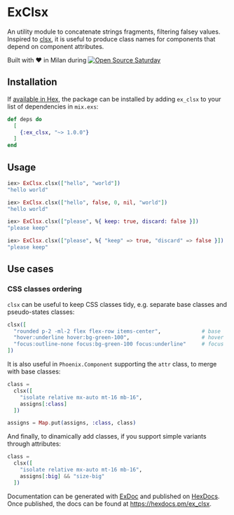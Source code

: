 # ExClsx

An utility module to concatenate strings fragments, filtering falsey values.
Inspired to [clsx](https://github.com/lukeed/clsx), it is useful to produce class names for components that depend on component attributes.

Built with :heart: in Milan during [![Open Source Saturday](https://img.shields.io/badge/%E2%9D%A4%EF%B8%8F-open%20source%20saturday-F64060.svg)](https://www.meetup.com/it-IT/Open-Source-Saturday-Milano/)

## Installation

If [available in Hex](https://hex.pm/docs/publish), the package can be installed
by adding `ex_clsx` to your list of dependencies in `mix.exs`:

```elixir
def deps do
  [
    {:ex_clsx, "~> 1.0.0"}
  ]
end
```

## Usage

```elixir
iex> ExClsx.clsx(["hello", "world"])
"hello world"

iex> ExClsx.clsx(["hello", false, 0, nil, "world"])
"hello world"

iex> ExClsx.clsx(["please", %{ keep: true, discard: false }])
"please keep"

iex> ExClsx.clsx(["please", %{ "keep" => true, "discard" => false }])
"please keep"
```

## Use cases

### CSS classes ordering

`clsx` can be useful to keep CSS classes tidy, e.g. separate base classes and pseudo-states classes:

```elixir
clsx([
  "rounded p-2 -ml-2 flex flex-row items-center",             # base
  "hover:underline hover:bg-green-100",                       # hover
  "focus:outline-none focus:bg-green-100 focus:underline"     # focus
])
```

It is also useful in `Phoenix.Component` supporting the `attr` class, to merge with base classes:

```elixir
class =
  clsx([
    "isolate relative mx-auto mt-16 mb-16",
    assigns[:class]
  ])

assigns = Map.put(assigns, :class, class)
```

And finally, to dinamically add classes, if you support simple variants through attributes:

```elixir
class =
  clsx([
    "isolate relative mx-auto mt-16 mb-16",
    assigns[:big] && "size-big"
  ])
```

Documentation can be generated with [ExDoc](https://github.com/elixir-lang/ex_doc)
and published on [HexDocs](https://hexdocs.pm). Once published, the docs can
be found at <https://hexdocs.pm/ex_clsx>.
